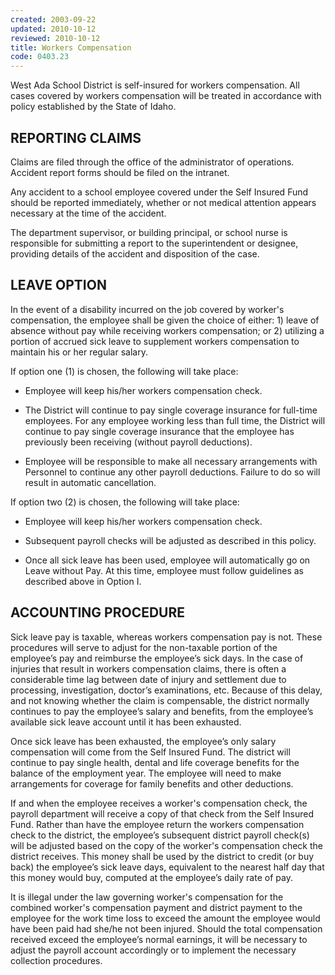 ```yaml
---
created: 2003-09-22
updated: 2010-10-12
reviewed: 2010-10-12
title: Workers Compensation
code: 0403.23
---
```


West Ada School District is self-insured for workers compensation. All cases covered by workers compensation will be treated in accordance with policy established by the State of Idaho.

## REPORTING CLAIMS

Claims are filed through the office of the administrator of operations. Accident report forms should be filed on the intranet.

Any accident to a school employee covered under the Self Insured Fund should be reported immediately, whether or not medical attention appears necessary at the time of the accident.

The department supervisor, or building principal, or school nurse is responsible for submitting a report to the superintendent or designee, providing details of the accident and disposition of the case.

## LEAVE OPTION

In the event of a disability incurred on the job covered by worker's compensation, the employee shall be given the choice of either: 1) leave of absence without pay while receiving workers compensation; or 2) utilizing a portion of accrued sick leave to supplement workers compensation to maintain his or her regular salary.

If option one (1) is chosen, the following will take place:

- Employee will keep his/her workers compensation check.

- The District will continue to pay single coverage insurance for full-time employees. For any employee working less than full time, the District will continue to pay single coverage insurance that the employee has previously been receiving (without payroll deductions).

- Employee will be responsible to make all necessary arrangements with Personnel to continue any other payroll deductions. Failure to do so will result in automatic cancellation.

If option two (2) is chosen, the following will take place:

- Employee will keep his/her workers compensation check.

- Subsequent payroll checks will be adjusted as described in this policy.

- Once all sick leave has been used, employee will automatically go on Leave without Pay. At this time, employee must follow guidelines as described above in Option I.

## ACCOUNTING PROCEDURE

Sick leave pay is taxable, whereas workers compensation pay is not. These procedures will serve to adjust for the non-taxable portion of the employee’s pay and reimburse the employee’s sick days. In the case of injuries that result in workers compensation claims, there is often a considerable time lag between date of injury and settlement due to processing, investigation, doctor’s examinations, etc. Because of this delay, and not knowing whether the claim is compensable, the district normally continues to pay the employee’s salary and benefits, from the employee’s available sick leave account until it has been exhausted.

Once sick leave has been exhausted, the employee’s only salary compensation will come from the Self Insured Fund. The district will continue to pay single health, dental and life coverage benefits for the balance of the employment year. The employee will need to make arrangements for coverage for family benefits and other deductions.

If and when the employee receives a worker's compensation check, the payroll department will receive a copy of that check from the Self Insured Fund. Rather than have the employee return the workers compensation check to the district, the employee’s subsequent district payroll check(s) will be adjusted based on the copy of the worker's compensation check the district receives. This money shall be used by the district to credit (or buy back) the employee’s sick leave days, equivalent to the nearest half day that this money would buy, computed at the employee’s daily rate of pay.

It is illegal under the law governing worker's compensation for the combined worker's compensation payment and district payment to the employee for the work time loss to exceed the amount the employee would have been paid had she/he not been injured. Should the total compensation received exceed the employee’s normal earnings, it will be necessary to adjust the payroll account accordingly or to implement the necessary collection procedures.
